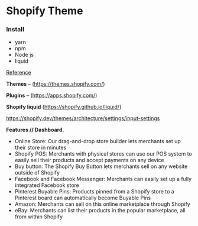 # Shopify Theme

### Install
* yarn
* npm
* Node js
* liquid

[Reference](https://github.com/Shopify/starter-theme)

**Themes** – (https://themes.shopify.com/)

**Plugins** – (https://apps.shopify.com/)

**Shopify liquid** (https://shopify.github.io/liquid/)


https://shopify.dev/themes/architecture/settings/input-settings


**Features // Dashboard.**
* Online Store: Our drag-and-drop store builder lets merchants set up their store in minutes
* Shopify POS: Merchants with physical stores can use our POS system to easily sell their products and accept payments on any device
* Buy button: The Shopify Buy Button lets merchants sell on any website outside of Shopify
* Facebook and Facebook Messenger: Merchants can easily set up a fully integrated Facebook store
* Pinterest Buyable Pins: Products pinned from a Shopify store to a Pinterest board can automatically become Buyable Pins
* Amazon: Merchants can sell on this online marketplace through Shopify
* eBay: Merchants can list their products in the popular marketplace, all from within Shopify
